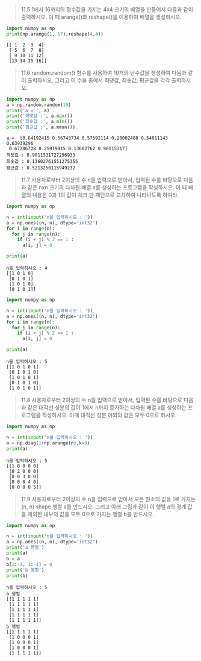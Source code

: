 > 11.5 1에서 16까지의 정수값을 가지는 4x4 크기의 배열을 만들어서 다음과 같이 출력하시오. 이 때 arange()와 reshape()을 이용하여 배열을 생성하시오.


```python
import numpy as np
print(np.arange(1, 17).reshape(4,4))
```

    [[ 1  2  3  4]
     [ 5  6  7  8]
     [ 9 10 11 12]
     [13 14 15 16]]
    

> 11.6 random.random() 함수를 사용하여 10개의 난수값을 생성하여 다음과 같이 출력하시오. 그리고 이 수들 중에서 최댓값, 최솟값, 평균값을 각각 출력하시오.


```python
import numpy as np
a = np.random.random(10)
print('a = ', a)
print('최댓값 :', a.max())
print('최솟값 :', a.min())
print('평균값 :', a.mean())
```

    a =  [0.64192415 0.56743734 0.57592114 0.28002488 0.54011143 0.63939296
     0.67206728 0.25919015 0.13602762 0.90115317]
    최댓값 : 0.9011531727296933
    최솟값 : 0.13602761551275355
    평균값 : 0.5213250115949232
    

> 11.7 사용자로부터 2이상의 수 n을 입력으로 받아서, 입력된 수를 바탕으로 다음과 같은 nxn 크기의 다차원 배열 a를 생성하는 프로그램을 작성하시오. 이 때 배열의 내용은 0과 1의 값이 체크 판 패턴으로 교차하여 나타나도록 하여라.


```python
import numpy as np

n = int(input('n을 입력하시오 : '))
a = np.ones((n, n), dtype='int32')
for i in range(n):
  for j in range(n):
    if (i + j) % 2 == 1 :
      a[i, j] = 0

print(a)
```

    n을 입력하시오 : 4
    [[1 0 1 0]
     [0 1 0 1]
     [1 0 1 0]
     [0 1 0 1]]
    


```python
import numpy as np

n = int(input('n을 입력하시오 : '))
a = np.ones((n, n), dtype='int32')
for i in range(n):
  for j in range(n):
    if (i + j) % 2 == 1 :
      a[i, j] = 0

print(a)
```

    n을 입력하시오 : 5
    [[1 0 1 0 1]
     [0 1 0 1 0]
     [1 0 1 0 1]
     [0 1 0 1 0]
     [1 0 1 0 1]]
    

> 11.8 사용자로부터 2이상의 수 n을 입력으로 받아서, 입력된 수를 바탕으로 다음과 같은 대각선 성분의 값이 1에서 n까지 증가하는 다차원 배열 a를 생성하는 프로그램을 작성하시오. 이때 대각선 성분 이외의 값은 모두 0으로 하시오.


```python
import numpy as np

n = int(input('n을 입력하시오 : '))
a = np.diag(1+np.arange(n),k=0)
print(a)
```

    n을 입력하시오 : 5
    [[1 0 0 0 0]
     [0 2 0 0 0]
     [0 0 3 0 0]
     [0 0 0 4 0]
     [0 0 0 0 5]]
    

> 11.9 사용자로부터 2이상의 수 n을 입력으로 받아서 모든 원소의 값을 1로 가지는 (n, n) shape 행렬 a를 만드시오. 그리고 아래 그림과 같이 이 행렬 a의 경계 값을 제외한 내부의 값을 모두 0으로 가지는 행렬 b를 만드시오.


```python
import numpy as np

n = int(input('n을 입력하시오 : '))
a = np.ones((n, n), dtype='int32')
print('a 행렬')
print(a)
b = a
b[1:-1, 1:-1] = 0
print('b 행렬')
print(b)
```

    n을 입력하시오 : 5
    a 행렬
    [[1 1 1 1 1]
     [1 1 1 1 1]
     [1 1 1 1 1]
     [1 1 1 1 1]
     [1 1 1 1 1]]
    b 행렬
    [[1 1 1 1 1]
     [1 0 0 0 1]
     [1 0 0 0 1]
     [1 0 0 0 1]
     [1 1 1 1 1]]
    
